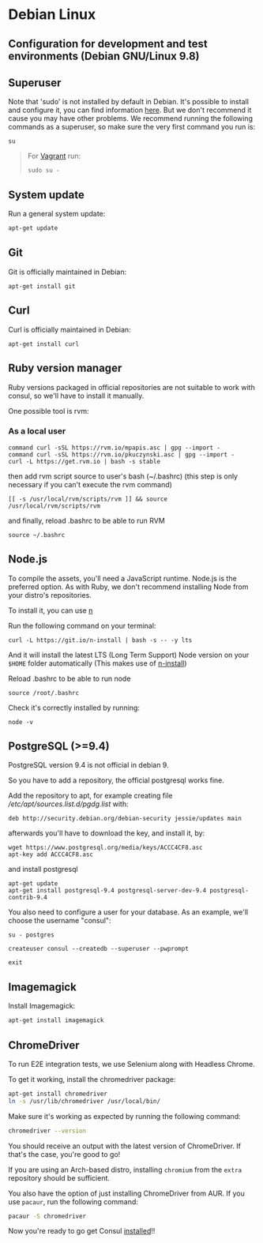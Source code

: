 # Debian Linux

## Configuration for development and test environments \(Debian GNU/Linux 9.8\)

## Superuser

Note that 'sudo' is not installed by default in Debian. It's possible to install and configure it, you can find information [here](https://wiki.debian.org/sudo). But we don't recommend it cause you may have other problems. We recommend running the following commands as a superuser, so make sure the very first command you run is:

```text
su
```

> For [Vagrant](vagrant.md) run:
>
> ```text
> sudo su -
> ```

## System update

Run a general system update:

```bash
apt-get update
```

## Git

Git is officially maintained in Debian:

```text
apt-get install git
```

## Curl

Curl is officially maintained in Debian:

```text
apt-get install curl
```

## Ruby version manager

Ruby versions packaged in official repositories are not suitable to work with consul, so we'll have to install it manually.

One possible tool is rvm:

### As a local user

```text
command curl -sSL https://rvm.io/mpapis.asc | gpg --import -
command curl -sSL https://rvm.io/pkuczynski.asc | gpg --import -
curl -L https://get.rvm.io | bash -s stable
```

then add rvm script source to user's bash \(~/.bashrc\) \(this step is only necessary if you can't execute the rvm command\)

```text
[[ -s /usr/local/rvm/scripts/rvm ]] && source /usr/local/rvm/scripts/rvm
```

and finally, reload .bashrc to be able to run RVM

```text
source ~/.bashrc
```

## Node.js

To compile the assets, you'll need a JavaScript runtime. Node.js is the preferred option. As with Ruby, we don't recommend installing Node from your distro's repositories.

To install it, you can use [n](https://github.com/tj/n)

Run the following command on your terminal:

```text
curl -L https://git.io/n-install | bash -s -- -y lts
```

And it will install the latest LTS \(Long Term Support\) Node version on your `$HOME` folder automatically \(This makes use of [n-install](https://github.com/mklement0/n-install)\)

Reload .bashrc to be able to run node

```text
source /root/.bashrc
```

Check it's correctly installed by running:

```text
node -v
```

## PostgreSQL \(&gt;=9.4\)

PostgreSQL version 9.4 is not official in debian 9.

So you have to add a repository, the official postgresql works fine.

Add the repository to apt, for example creating file _/etc/apt/sources.list.d/pgdg.list_ with:

```text
deb http://security.debian.org/debian-security jessie/updates main
```

afterwards you'll have to download the key, and install it, by:

```text
wget https://www.postgresql.org/media/keys/ACCC4CF8.asc
apt-key add ACCC4CF8.asc
```

and install postgresql

```text
apt-get update
apt-get install postgresql-9.4 postgresql-server-dev-9.4 postgresql-contrib-9.4
```

You also need to configure a user for your database. As an example, we'll choose the username "consul":

```text
su - postgres

createuser consul --createdb --superuser --pwprompt

exit
```

## Imagemagick

Install Imagemagick:

```bash
apt-get install imagemagick
```

## ChromeDriver

To run E2E integration tests, we use Selenium along with Headless Chrome.

To get it working, install the chromedriver package:

```bash
apt-get install chromedriver
ln -s /usr/lib/chromedriver /usr/local/bin/
```

Make sure it's working as expected by running the following command:

```bash
chromedriver --version
```

You should receive an output with the latest version of ChromeDriver. If that's the case, you're good to go!

If you are using an Arch-based distro, installing `chromium` from the `extra` repository should be sufficient.

You also have the option of just installing ChromeDriver from AUR. If you use `pacaur`, run the following command:

```bash
pacaur -S chromedriver
```

Now you're ready to go get Consul [installed](./)!!

